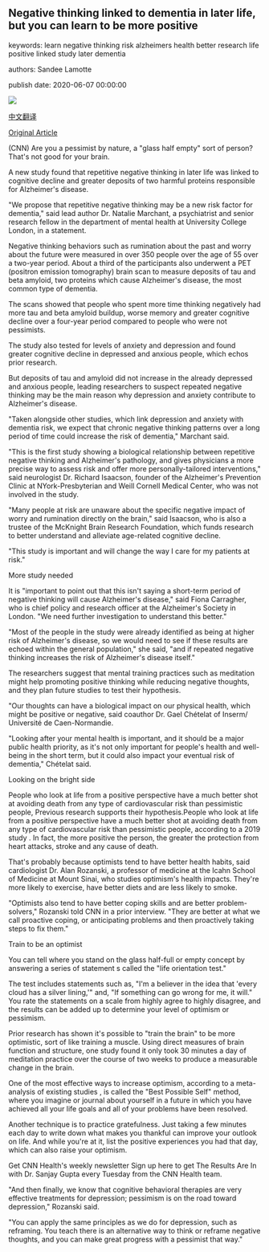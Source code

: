 ## Negative thinking linked to dementia in later life, but you can learn to be more positive

keywords: learn negative thinking risk alzheimers health better research life positive linked study later dementia

authors: Sandee Lamotte

publish date: 2020-06-07 00:00:00

![](https://cdn.cnn.com/cnnnext/dam/assets/140826104156-orig-am-animation-brain-on-heroin-sanjay-gupta-00000029-story-top.jpg)

[中文翻译](Negative%20thinking%20linked%20to%20dementia%20in%20later%20life%2C%20but%20you%20can%20learn%20to%20be%20more%20positive_zh.md)

[Original Article](https://edition.cnn.com/2020/06/07/health/negative-thinking-dementia-wellness/index.html)

(CNN) Are you a pessimist by nature, a "glass half empty" sort of person? That's not good for your brain.

A new study found that repetitive negative thinking in later life was linked to cognitive decline and greater deposits of two harmful proteins responsible for Alzheimer's disease.

"We propose that repetitive negative thinking may be a new risk factor for dementia," said lead author Dr. Natalie Marchant, a psychiatrist and senior research fellow in the department of mental health at University College London, in a statement.

Negative thinking behaviors such as rumination about the past and worry about the future were measured in over 350 people over the age of 55 over a two-year period. About a third of the participants also underwent a PET (positron emission tomography) brain scan to measure deposits of tau and beta amyloid, two proteins which cause Alzheimer's disease, the most common type of dementia.

The scans showed that people who spent more time thinking negatively had more tau and beta amyloid buildup, worse memory and greater cognitive decline over a four-year period compared to people who were not pessimists.

The study also tested for levels of anxiety and depression and found greater cognitive decline in depressed and anxious people, which echos prior research.

But deposits of tau and amyloid did not increase in the already depressed and anxious people, leading researchers to suspect repeated negative thinking may be the main reason why depression and anxiety contribute to Alzheimer's disease.

"Taken alongside other studies, which link depression and anxiety with dementia risk, we expect that chronic negative thinking patterns over a long period of time could increase the risk of dementia," Marchant said.

"This is the first study showing a biological relationship between repetitive negative thinking and Alzheimer's pathology, and gives physicians a more precise way to assess risk and offer more personally-tailored interventions," said neurologist Dr. Richard Isaacson, founder of the Alzheimer's Prevention Clinic at NYork-Presbyterian and Weill Cornell Medical Center, who was not involved in the study.

"Many people at risk are unaware about the specific negative impact of worry and rumination directly on the brain," said Isaacson, who is also a trustee of the McKnight Brain Research Foundation, which funds research to better understand and alleviate age-related cognitive decline.

"This study is important and will change the way I care for my patients at risk."

More study needed

It is "important to point out that this isn't saying a short-term period of negative thinking will cause Alzheimer's disease," said Fiona Carragher, who is chief policy and research officer at the Alzheimer's Society in London. "We need further investigation to understand this better."

"Most of the people in the study were already identified as being at higher risk of Alzheimer's disease, so we would need to see if these results are echoed within the general population," she said, "and if repeated negative thinking increases the risk of Alzheimer's disease itself."

The researchers suggest that mental training practices such as meditation might help promoting positive thinking while reducing negative thoughts, and they plan future studies to test their hypothesis.

"Our thoughts can have a biological impact on our physical health, which might be positive or negative, said coauthor Dr. Gael Chételat of Inserm/ Université de Caen-Normandie.

"Looking after your mental health is important, and it should be a major public health priority, as it's not only important for people's health and well-being in the short term, but it could also impact your eventual risk of dementia," Chételat said.

Looking on the bright side

People who look at life from a positive perspective have a much better shot at avoiding death from any type of cardiovascular risk than pessimistic people, Previous research supports their hypothesis.People who look at life from a positive perspective have a much better shot at avoiding death from any type of cardiovascular risk than pessimistic people, according to a 2019 study . In fact, the more positive the person, the greater the protection from heart attacks, stroke and any cause of death.

That's probably because optimists tend to have better health habits, said cardiologist Dr. Alan Rozanski, a professor of medicine at the Icahn School of Medicine at Mount Sinai, who studies optimism's health impacts. They're more likely to exercise, have better diets and are less likely to smoke.

"Optimists also tend to have better coping skills and are better problem-solvers," Rozanski told CNN in a prior interview. "They are better at what we call proactive coping, or anticipating problems and then proactively taking steps to fix them."

Train to be an optimist

You can tell where you stand on the glass half-full or empty concept by answering a series of statement s called the "life orientation test."

The test includes statements such as, "I'm a believer in the idea that 'every cloud has a silver lining,'" and, "If something can go wrong for me, it will." You rate the statements on a scale from highly agree to highly disagree, and the results can be added up to determine your level of optimism or pessimism.

Prior research has shown it's possible to "train the brain" to be more optimistic, sort of like training a muscle. Using direct measures of brain function and structure, one study found it only took 30 minutes a day of meditation practice over the course of two weeks to produce a measurable change in the brain.

One of the most effective ways to increase optimism, according to a meta-analysis of existing studies , is called the "Best Possible Self" method, where you imagine or journal about yourself in a future in which you have achieved all your life goals and all of your problems have been resolved.

Another technique is to practice gratefulness. Just taking a few minutes each day to write down what makes you thankful can improve your outlook on life. And while you're at it, list the positive experiences you had that day, which can also raise your optimism.

Get CNN Health's weekly newsletter Sign up here to get The Results Are In with Dr. Sanjay Gupta every Tuesday from the CNN Health team.

"And then finally, we know that cognitive behavioral therapies are very effective treatments for depression; pessimism is on the road toward depression," Rozanski said.

"You can apply the same principles as we do for depression, such as reframing. You teach there is an alternative way to think or reframe negative thoughts, and you can make great progress with a pessimist that way."